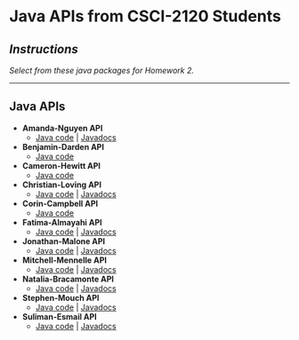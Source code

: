 # Java APIs from CSCI-2120 Students

## *Instructions*
*Select from these java packages for Homework 2.*

---


## Java APIs

+ **Amanda-Nguyen API**
    + [Java code](https://github.com/scalemailted/csci2120-apis/tree/master/apis/Amanda-Nguyen/ItemSystem/src)
    | [Javadocs](https://scalemailted.github.io/csci2120-apis/apis/Amanda-Nguyen/ItemSystem/docs/package-summary.html)
+ **Benjamin-Darden API**
    + [Java code](https://github.com/scalemailted/csci2120-apis/tree/master/apis/Benjamin-Darden/Benjamin-Darden-API/)
+ **Cameron-Hewitt API**
    + [Java code](https://github.com/scalemailted/csci2120-apis/tree/master/apis/Cameron-Hewitt/HW01/src/com/company)
 + **Christian-Loving API**
    + [Java code](https://github.com/scalemailted/csci2120-apis/tree/master/apis/Christian-Loving/CSCI2120_HW1/src)
    | [Javadocs](https://scalemailted.github.io/csci2120-apis/apis/Christian-Loving/CSCI2120_HW1/docs/package-summary.html)
 + **Corin-Campbell API**
    + [Java code](https://github.com/scalemailted/csci2120-apis/tree/master/apis/Corin-Campbell/GameHw1/src)
 + **Fatima-Almayahi API**
    + [Java code](https://github.com/scalemailted/csci2120-apis/tree/master/apis/Fatima-Almayahi/Fatima-Almayahi-API/)
    | [Javadocs](https://scalemailted.github.io/csci2120-apis/apis/Fatima-Almayahi/Fatima-Almayahi-API/javadoc/package-summary.html)
 + **Jonathan-Malone API**
    + [Java code](https://github.com/scalemailted/csci2120-apis/tree/master/apis/Jonathan-Malone/Jonathan-Malone-API/src/)
    | [Javadocs](https://scalemailted.github.io/csci2120-apis/apis/Jonathan-Malone/Jonathan-Malone-API/javadoc/)
 + **Mitchell-Mennelle API**
    + [Java code](https://github.com/scalemailted/csci2120-apis/tree/master/apis/Mitchell-Mennelle/MetalShop/src/MetalShopAPI/)
    | [Javadocs](https://scalemailted.github.io/csci2120-apis/apis/Mitchell-Mennelle/MetalShop/JavaDoc/)
 + **Natalia-Bracamonte API**
    + [Java code](https://github.com/scalemailted/csci2120-apis/tree/master/apis/Natalia-Bracamonte/Natalia-Bracamonte-API/)
    | [Javadocs](https://scalemailted.github.io/csci2120-apis/apis/Natalia-Bracamonte/Natalia-Bracamonte-API/docs/)
 + **Stephen-Mouch API**
    + [Java code](https://github.com/scalemailted/csci2120-apis/tree/master/apis/Stephen-Mouch/RPG%20Item%20System/src)
    | [Javadocs](https://scalemailted.github.io/csci2120-apis/apis/Stephen-Mouch/RPG%20Item%20System/docs/)
 + **Suliman-Esmail API**
    + [Java code](https://github.com/scalemailted/csci2120-apis/tree/master/apis/Suliman-Esmail/Suliman_Esmail_Homework_1_RPG_Item/src/)
    | [Javadocs](https://scalemailted.github.io/csci2120-apis/apis/Suliman-Esmail/Suliman_Esmail_Homework_1_RPG_Item/docs/package-summary.html)







